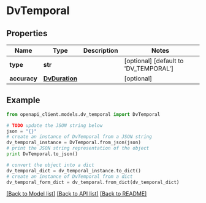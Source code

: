 # DvTemporal


## Properties

Name | Type | Description | Notes
------------ | ------------- | ------------- | -------------
**type** | **str** |  | [optional] [default to 'DV_TEMPORAL']
**accuracy** | [**DvDuration**](DvDuration.md) |  | [optional] 

## Example

```python
from openapi_client.models.dv_temporal import DvTemporal

# TODO update the JSON string below
json = "{}"
# create an instance of DvTemporal from a JSON string
dv_temporal_instance = DvTemporal.from_json(json)
# print the JSON string representation of the object
print DvTemporal.to_json()

# convert the object into a dict
dv_temporal_dict = dv_temporal_instance.to_dict()
# create an instance of DvTemporal from a dict
dv_temporal_form_dict = dv_temporal.from_dict(dv_temporal_dict)
```
[[Back to Model list]](../README.md#documentation-for-models) [[Back to API list]](../README.md#documentation-for-api-endpoints) [[Back to README]](../README.md)


